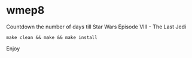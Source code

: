 wmep8
=====

Countdown the number of days till Star Wars Episode VIII - The Last Jedi

`make clean && make && make install`

Enjoy
